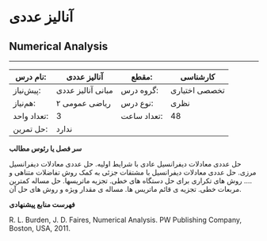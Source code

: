 # آنالیز عددی
## Numerical Analysis
_______________________________________________________________________________
| نام درس:    | آنالیز عددی       | مقطع:       | کارشناسی      |
| ----------- | ----------------- | ----------- | ------------- |
| پیش‌نیاز:   | مبانی آنالیز عددی | گروه درس:   | تخصصی اختیاری |
| هم‌نیاز:    | ریاضی عمومی ۲     | نوع درس:    | نظری          |
| تعداد واحد: | 3                 | تعداد ساعت: | 48            |
| حل تمرین:   |  ندارد            |             |               |

**سر فصل یا رئوس مطالب**

حل عددی معادلات دیفرانسیل عادی با شرایط اولیه. حل عددی معادلات دیفرانسیل مرزی. حل عددی معادلات دیفرانسیل با مشتقات جزئی به کمک روش تفاضلات متناهی و …. روش های تکراری برای حل دستگاه های خطی. تجزیه ماتریسها. حل مساله کمترین مربعات خطی. تجزیه ی قائم ماتریس ها. مساله ی مقدار ویژه و روش های حل آن.

**فهرست منابع پیشنهادی**

R. L. Burden, J. D. Faires, Numerical Analysis. PW Publishing Company, Boston, USA, 2011.
